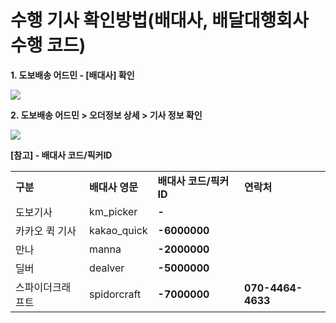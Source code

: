 # 수행 기사 확인방법(배대사, 배달대행회사 수행 코드)

**1. 도보배송 어드민 - [배대사] 확인**

![](https://kakaomobilitysupport.zendesk.com/hc/article_attachments/34192908088217)

**2. 도보배송 어드민 > 오더정보 상세 > 기사 정보 확인**

![](https://kakaomobilitysupport.zendesk.com/hc/article_attachments/34192944697113)

**[참고] - 배대사 코드/픽커ID**

|  |  |  |  |
| --- | --- | --- | --- |
| **구분** | **배대사 영문** | **배대사 코드/픽커ID** | **연락처** |
| 도보기사 | km\_picker | **-** |  |
| 카카오 퀵 기사 | kakao\_quick | **-6000000** |  |
| 만나 | manna | **-2000000** |  |
| 딜버 | dealver | **-5000000** |  |
| 스파이더크래프트 | spidorcraft | **-7000000** | **070-4464-4633** |